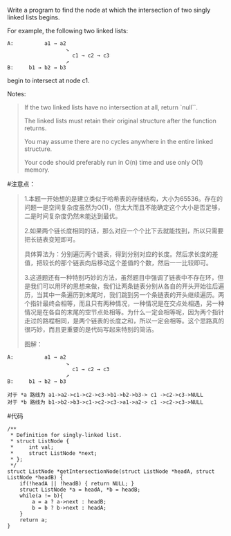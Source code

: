 Write a program to find the node at which the intersection of two singly linked lists begins.


For example, the following two linked lists:

	A:          a1 → a2
	                   ↘
	                     c1 → c2 → c3
	                   ↗            
	B:     b1 → b2 → b3

begin to intersect at node c1.


Notes:

>If the two linked lists have no intersection at all, return `null``.
>
>The linked lists must retain their original structure after the function returns.
>
>You may assume there are no cycles anywhere in the entire linked structure.
>
>Your code should preferably run in O(n) time and use only O(1) memory.

#注意点：
>1.本题一开始想的是建立类似于哈希表的存储结构，大小为65536。存在的问题一是空间复杂度虽然为O(1)，但太大而且不能确定这个大小是否足够，二是时间复杂度仍然未能达到最优。
>
>2.如果两个链长度相同的话，那么对应一个个比下去就能找到，所以只需要把长链表变短即可。
>
>具体算法为：分别遍历两个链表，得到分别对应的长度。然后求长度的差值，把较长的那个链表向后移动这个差值的个数，然后一一比较即可。
>
>3.这道题还有一种特别巧妙的方法，虽然题目中强调了链表中不存在环，但是我们可以用环的思想来做，我们让两条链表分别从各自的开头开始往后遍历，当其中一条遍历到末尾时，我们跳到另一个条链表的开头继续遍历。两个指针最终会相等，而且只有两种情况，一种情况是在交点处相遇，另一种情况是在各自的末尾的空节点处相等。为什么一定会相等呢，因为两个指针走过的路程相同，是两个链表的长度之和，所以一定会相等。这个思路真的很巧妙，而且更重要的是代码写起来特别的简洁。
>
>图解：

	A:          a1 → a2
	                   ↘
	                     c1 → c2 → c3
	                   ↗            
	B:     b1 → b2 → b3

	对于 *a 路线为 a1->a2->c1->c2->c3->b1->b2->b3-> c1 ->c2->c3->NULL
	对于 *b 路线为 b1->b2->b3->c1->c2->c3->a1->a2-> c1 ->c2->c3->NULL

#代码

	/**
	 * Definition for singly-linked list.
	 * struct ListNode {
	 *     int val;
	 *     struct ListNode *next;
	 * };
	 */
	struct ListNode *getIntersectionNode(struct ListNode *headA, struct ListNode *headB) {
	    if(!headA || !headB) { return NULL; }
	    struct ListNode *a = headA, *b = headB;
	    while(a != b){
	        a = a ? a->next : headB;
	        b = b ? b->next : headA;
	    }
	    return a;
	}